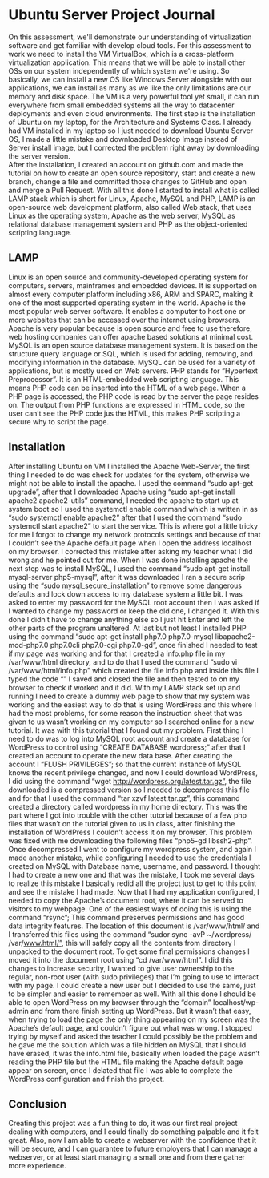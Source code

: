 # Ubuntu Server Project Journal

On this assessment, we'll demonstrate our understanding of virtualization software and get familiar with develop cloud tools.
For this assessment to work we need to install the VM VirtualBox, which is a cross-platform virtualization application. This means that we will be able to install other OSs on our system independently of which system we're using. So basically, we can install a new OS like Windows Server alongside with our applications, we can install as many as we like the only limitations are our memory and disk space. The VM is a very powerful tool yet small, it can run everywhere from small embedded systems all the way to datacenter deployments and even cloud environments.
The first step is the installation of Ubuntu on my laptop, for the Architecture and Systems Class. I already had VM installed in my laptop so I just needed to download Ubuntu Server OS, I made a little mistake and downloaded Desktop Image instead of Server install image, but I corrected the problem right away by downloading the server version.  
After the installation, I created an account on github.com and made the tutorial on how to create an open source repository, start and create a new branch, change a file and committed those changes to GitHub and open and merge a Pull Request.
With all this done I started to install what is called LAMP stack which is short for Linux, Apache, MySQL and PHP, LAMP is an open-source web development platform, also called Web stack, that uses Linux as the operating system, Apache as the web server, MySQL as relational database management system and PHP as the object-oriented scripting language.

## LAMP

Linux is an open source and community-developed operating system for computers, servers, mainframes and embedded devices. It is supported on almost every computer platform including x86, ARM and SPARC, making it one of the most supported operating system in the world. 
Apache is the most popular web server software. It enables a computer to host one or more websites that can be accessed over the internet using browsers. Apache is very popular because is open source and free to use therefore, web hosting companies can offer apache based solutions at minimal cost.
MySQL is an open source database management system. It is based on the structure query language or SQL, which is used for adding, removing, and modifying information in the database. MySQL can be used for a variety of applications, but is mostly used on Web servers. 
PHP stands for “Hypertext Preprocessor”. It is an HTML-embedded web scripting language. This means PHP code can be inserted into the HTML of a web page. When a PHP page is accessed, the PHP code is read by the server the page resides on. The output from PHP functions are expressed in HTML code, so the user can’t see the PHP code jus the HTML, this makes PHP scripting a secure why to script the page.


## Installation 

After installing Ubuntu on VM I installed the Apache Web-Server, the first thing I needed to do was check for updates for the system, otherwise we might not be able to install the apache. I used the command “sudo apt-get upgrade”, after that I downloaded Apache using “sudo apt-get install apache2 apache2-utils” command, I needed the apache to start up at system boot so I used the systemctl enable command which is written in as “sudo systemctl enable apache2” after that I used the command “sudo systemctl start apache2” to start the service. This is where got a little tricky for me I forgot to change my network protocols settings and because of that I couldn’t see the Apache default page when I open the address localhost on my browser. I corrected this mistake after asking my teacher what I did wrong and he pointed out for me. 
When I was done installing apache the next step was to install MySQL, I used the command “sudo apt-get install mysql-server php5-mysql”, after it was downloaded I ran a secure scrip using the “sudo mysql_secure_installation” to remove some dangerous defaults and lock down access to my database system a little bit. I was asked to enter my password for the MySQL root account then I was asked if I wanted to change my password or keep the old one, I changed it. With this done I didn’t have to change anything else so I just hit Enter and left the other parts of the program unaltered.
At last but not least I installed PHP using the command “sudo apt-get install php7.0 php7.0-mysql libapache2-mod-php7.0 php7.0cli php7.0-cgi php7.0-gd”, once finished I needed to test if my page was working and for that I created a info.php file in my /var/www/html directory, and to do that I used the command “sudo vi /var/www/html/info.php” which created the file info.php and inside this file I typed the code “<?php phpinfo(); ?>” I saved and closed the file and then tested to on my browser to check if worked and it did.
With my LAMP stack set up and running I need to create a dummy web page to show that my system was working and the easiest way to do that is using WordPress and this where I had the most problems, for some reason the instruction sheet that was given to us wasn’t working on my computer so I searched online for a new tutorial. It was with this tutorial that I found out my problem. 
First thing I need to do was to log into MySQL root account and create a database for WordPress to control using “CREATE DATABASE wordpress;” after that I created an account to operate the new data base. After creating the account I “FLUSH PRIVILEGES”; so that the current instance of MySQL knows the recent privilege changed, and now I could download WordPress, I did using the command “wget http://wordpress.org/latest.tar.gz”, the file downloaded is a compressed version so I needed to decompress this file and for that I used the command “tar xzvf latest.tar.gz”, this command created a directory called wordpress in my home directory.
This was the part where I got into trouble with the other tutorial because of a few php files that wasn’t on the tutorial given to us in class, after finishing the installation of WordPress I couldn’t access it on my browser. This problem was fixed with me downloading the following files “php5-gd libssh2-php”. 
Once decompressed I went to configure my wordpress system, and again I made another mistake, while configuring I needed to use the credentials I created on MySQL with Database name, username, and password. I thought I had to create a new one and that was the mistake, I took me several days to realize this mistake I basically redid all the project just to get to this point and see the mistake I had made.
Now that I had my application configured, I needed to copy the Apache’s document root, where it can be served to visitors to my webpage. One of the easiest ways of doing this is using the command “rsync”; This command preserves permissions and has good data integrity features. The location of this document is /var/www/html/ and I transferred this files using the command “sudor sync -avP ~/wordpress/ /var/www.html/”, this will safely copy all the contents from directory I unpacked to the document root. To get some final permissions changes I moved it into the document root using “cd /var/www/html”.
I did this changes to increase security, I wanted to give user ownership to the regular, non-root user (with sudo privileges) that I’m going to use to interact with my page. I could create a new user but I decided to use the same, just to be simpler and easier to remember as well.
With all this done I should be able to open WordPress on my browser through the “domain” localhost/wp-admin and from there finish setting up WordPress. But it wasn’t that easy, when trying to load the page the only thing appearing on my screen was the Apache’s default page, and couldn’t figure out what was wrong. I stopped trying by myself and asked the teacher I could possibly be the problem and he gave me the solution which was a file hidden on MySQL that I should have erased, it was the info.html file, basically when loaded the page wasn’t reading the PHP file but the HTML file making the Apache default page appear on screen, once I delated that file I was able to complete the WordPress configuration and finish the project.

## Conclusion 

Creating this project was a fun thing to do, it was our first real project dealing with computers, and I could finally do something palpable and it felt great. Also, now I am able to create a webserver with the confidence that it will be secure, and I can guarantee to future employers that I can manage a webserver, or at least start managing a small one and from there gather more experience. 
 

